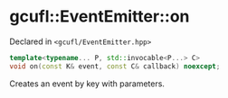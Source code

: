 # gcufl::EventEmitter<K>::on
Declared in `<gcufl/EventEmitter.hpp>`
```cpp
template<typename... P, std::invocable<P...> C>
void on(const K& event, const C& callback) noexcept;
```
Creates an event by key with parameters.
